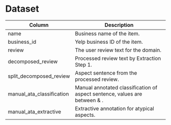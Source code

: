 # Dataset

| Column                    | Description                                                                 |
|---------------------------|-----------------------------------------------------------------------------|
| name                      | Business name of the item.                                                  |
| business_id               | Yelp business ID of the item.                                               |
| review                    | The user review text for the domain.                                        |
| decomposed_review         | Processed review text by Extraction Step 1.                                      |
| split_decomposed_review   | Aspect sentence from the processed review.                                  |
| manual_ata_classification | Manual annotated classification of aspect sentence, values are between <pos> & <neg>. |
| manual_ata_extractive     | Extractive annotation for atypical aspects.                                 |
